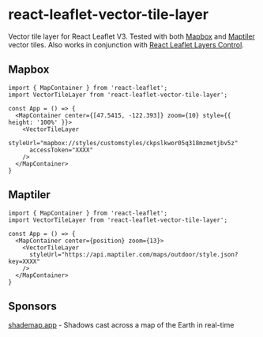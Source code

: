 # react-leaflet-vector-tile-layer

Vector tile layer for React Leaflet V3. Tested with both [Mapbox](https://mapbox.com) and [Maptiler](https://maptiler.com) vector tiles. Also works in conjunction with [React Leaflet Layers Control](https://react-leaflet.js.org/docs/example-layers-control).

## Mapbox

```
import { MapContainer } from 'react-leaflet';
import VectorTileLayer from 'react-leaflet-vector-tile-layer';

const App = () => {
  <MapContainer center={[47.5415, -122.393]} zoom={10} style={{ height: '100%' }}>
    <VectorTileLayer
      styleUrl="mapbox://styles/customstyles/ckpslkwor05q318mzmetjbv5z"
      accessToken="XXXX"
    />
  </MapContainer>
}
```

## Maptiler

```
import { MapContainer } from 'react-leaflet';
import VectorTileLayer from 'react-leaflet-vector-tile-layer';

const App = () => {
  <MapContainer center={position} zoom={13}>
    <VectorTileLayer
      styleUrl="https://api.maptiler.com/maps/outdoor/style.json?key=XXXX"
    />
  </MapContainer>
}
```

## Sponsors

[shademap.app](https://shademap.app) - Shadows cast across a map of the Earth in real-time
